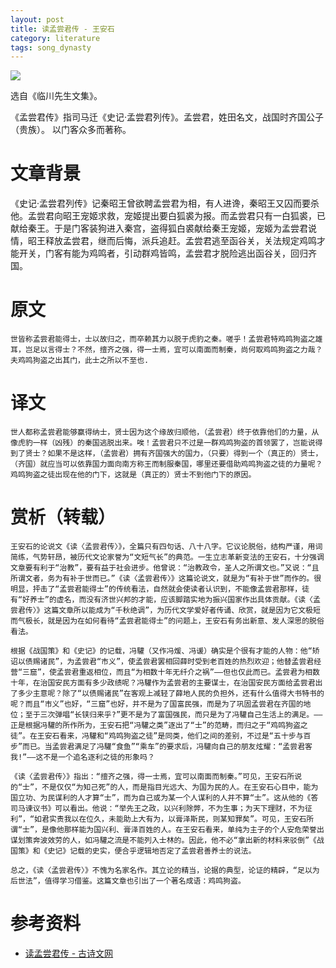 ```yaml
---
layout: post
title: 读孟尝君传 - 王安石
category: literature
tags: song_dynasty
---
```


![](https://cdn.kelu.org/blog/tags/literature.jpg)

选自《临川先生文集》。

《孟尝君传》指司马迁《史记·孟尝君列传》。孟尝君，姓田名文，战国时齐国公子（贵族）。 以门客众多而著称。

# 文章背景

《史记·孟尝君列传》记秦昭王曾欲聘孟尝君为相，有人进谗，秦昭王又囚而要杀他。孟尝君向昭王宠姬求救，宠姬提出要白狐裘为报。而孟尝君只有一白狐裘，已献给秦王。于是门客装狗进入秦宫，盗得狐白裘献给秦王宠姬，宠姬为孟尝君说情，昭王释放孟尝君，继而后悔，派兵追赶。孟尝君逃至函谷关，关法规定鸡鸣才能开关，门客有能为鸡鸣者，引动群鸡皆鸣，孟尝君才脱险逃出函谷关，回归齐国。 

# 原文

    世皆称孟尝君能得士，士以故归之，而卒赖其力以脱于虎豹之秦。嗟乎！孟尝君特鸡鸣狗盗之雄耳，岂足以言得士？不然，擅齐之强，得一士焉，宜可以南面而制秦，尚何取鸡鸣狗盗之力哉？夫鸡鸣狗盗之出其门，此士之所以不至也.

# 译文

    世人都称孟尝君能够赢得纳士，贤士因为这个缘故归顺他，（孟尝君）终于依靠他们的力量，从像虎豹一样（凶残）的秦国逃脱出来。唉！孟尝君只不过是一群鸡鸣狗盗的首领罢了，岂能说得到了贤士？如果不是这样，（孟尝君）拥有齐国强大的国力，（只要）得到一个（真正的）贤士，（齐国）就应当可以依靠国力面向南方称王而制服秦国，哪里还要借助鸡鸣狗盗之徒的力量呢？鸡鸣狗盗之徒出现在他的门下，这就是（真正的）贤士不到他门下的原因。 

# 赏析（转载）

    王安石的论说文《读〈孟尝君传〉》，全篇只有四句话、八十八字。它议论脱俗，结构严谨，用词简练，气势轩昂，被历代文论家誉为“文短气长”的典范。一生立志革新变法的王安石，十分强调文章要有利于“治教”，要有益于社会进步。他曾说：“治教政令，圣人之所谓文也。”又说：“且所谓文者，务为有补于世而已。”《读〈孟尝君传〉》这篇论说文，就是为“有补于世”而作的。很明显，抨击了“孟尝君能得士”的传统看法，自然就会使读者认识到，不能像孟尝君那样，徒有“好养士”的虚名，而没有济世兴邦的才能，应该脚踏实地为振兴国家作出具体贡献。《读〈孟尝君传〉》这篇文章所以能成为“千秋绝调”，为历代文学爱好者传诵、欣赏，就是因为它文极短而气极长，就是因为在如何看待“孟尝君能得士”的问题上，王安石有务出新意、发人深思的脱俗看法。 
    
    根据《战国策》和《史记》的记载，冯驩（又作冯煖、冯谖）确实是个很有才能的人物：他“矫诏以债赐诸民”，为孟尝君“市义”，使孟尝君罢相回薛时受到老百姓的热烈欢迎；他替孟尝君经营“三窟”，使孟尝君重返相位，而且“为相数十年无纤介之祸”——但也仅此而已。孟尝君为相数十年，在治国安民方面有多少政绩呢？冯驩作为孟尝君的主要谋士，在治国安民方面给孟尝君出了多少主意呢？除了“以债赐诸民”在客观上减轻了薛地人民的负担外，还有什么值得大书特书的呢？而且“市义”也好，“三窟”也好，并不是为了国富民强，而是为了巩固孟尝君在齐国的地位；至于三次弹唱“长铗归来乎?”更不是为了富国强民，而只是为了冯驩自己生活上的满足。——正是根据冯驩的所作所为，王安石把“冯驩之类”逐出了“士”的范畴，而归之于“鸡鸣狗盗之徒”。在王安石看来，冯驩和“鸡鸣狗盗之徒”是同类，他们之间的差别，不过是“五十步与百步”而已。当孟尝君满足了冯驩“食鱼”“乘车”的要求后，冯驩向自己的朋友炫耀：“孟尝君客我!”——这不是一个追名逐利之徒的形象吗？ 
    
    《读〈孟尝君传〉》指出：“擅齐之强，得一士焉，宜可以南面而制秦。”可见，王安石所说的“士”，不是仅仅“为知己死”的人，而是指目光远大、为国为民的人。在王安石心目中，能为国立功、为民谋利的人才算“士”，而为自己或为某一个人谋利的人并不算“士”。这从他的《答司马谏议书》可以看出。他说：“举先王之政，以兴利除弊，不为生事；为天下理财，不为征利”，“如君实责我以在位久，未能助上大有为，以膏泽斯民，则某知罪矣”。可见，王安石所谓“士”，是像他那样能为国兴利、膏泽百姓的人。在王安石看来，单纯为主子的个人安危荣誉出谋划策奔波效劳的人，如冯驩之流是不能列入士林的。因此，他不必“拿出新的材料来驳倒”《战国策》和《史记》记载的史实，便合乎逻辑地否定了孟尝君善养士的说法。　 
    
    总之，《读〈孟尝君传〉》不愧为名家名作。其立论的精当，论据的典型，论证的精辟，“足以为后世法”，值得学习借鉴。这篇文章也引出了一个著名成语：鸡鸣狗盗。

# 参考资料

* [读孟尝君传 - 古诗文网](http://www.gushiwen.org/GuShiWen_9daf21454d.aspx)
